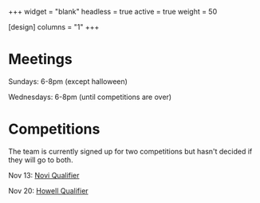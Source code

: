 +++
widget = "blank"
headless = true
active = true
weight = 50

[design]
columns = "1"
+++

# Meetings

Sundays: 6-8pm (except halloween)

Wednesdays: 6-8pm (until competitions are over)

# Competitions

The team is currently signed up for two competitions but hasn't
decided if they will go to both.

Nov 13: [Novi Qualifier](https://firstinmichigan.us/FTC/events/novi/)

Nov 20: [Howell Qualifier](https://firstinmichigan.us/FTC/events/howell/)
